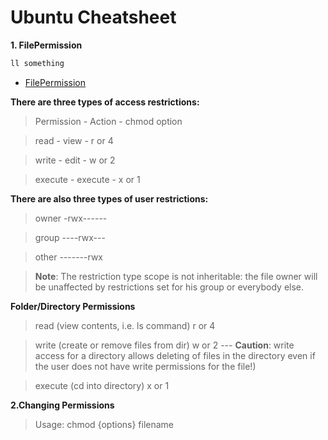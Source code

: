 # Ubuntu Cheatsheet

**1. FilePermission**

```bash
ll something
```

- [FilePermission](https://help.ubuntu.com/community/FilePermissions)

**There are three types of access restrictions:**

> Permission - Action - chmod option

> read - view - r or 4

> write - edit - w or 2

> execute - execute - x or 1

**There are also three types of user restrictions:**

> owner -rwx------

> group ----rwx---

> other -------rwx

> **Note**: The restriction type scope is not inheritable: the file owner will be unaffected by restrictions set for his group or everybody else.


**Folder/Directory Permissions**

> read (view contents, i.e. ls command) r or 4

> write (create or remove files from dir) w or 2 --- **Caution**: write access for a directory allows deleting of files in the directory even if the user does not have write permissions for the file!)

> execute (cd into directory) x or 1

**2.Changing Permissions**

> Usage: chmod {options} filename

